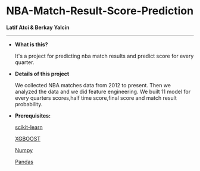 # NBA-Match-Result-Score-Prediction



**Latif Atci & Berkay Yalcin**

---

- **What is this?** 
	
    It's a project for predicting nba match results and predict score for every quarter.
	
- **Details of this project**

	We collected NBA matches data from 2012 to present.
    Then we analyzed the data and we did feature engineering. We built 11 model for every    	 quarters scores,half time score,final score and match result probability.
    
-   **Prerequisites:**
	
	[scikit-learn](https://scikit-learn.org/stable/install.html)
    
	[XGBOOST](https://xgboost.readthedocs.io/en/latest/)
    
    [Numpy](https://www.numpy.org/)
    
    [Pandas](https://pandas.pydata.org/)
    
  
    
